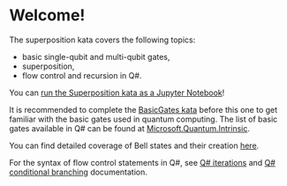 ﻿# Welcome!

The superposition kata covers the following topics:
 - basic single-qubit and multi-qubit gates,
 - superposition,
 - flow control and recursion in Q#.

 You can [run the Superposition kata as a Jupyter Notebook](https://mybinder.org/v2/gh/Microsoft/QuantumKatas/main?urlpath=/notebooks/Superposition%2FSuperposition.ipynb)!

It is recommended to complete the [BasicGates kata](./../BasicGates/) before this one to get familiar with the basic gates used in quantum computing. 
The list of basic gates available in Q# can be found at [Microsoft.Quantum.Intrinsic](https://docs.microsoft.com/qsharp/api/qsharp/microsoft.quantum.intrinsic).

You can find detailed coverage of Bell states and their creation [here](https://blogs.msdn.microsoft.com/uk_faculty_connection/2018/02/06/a-beginners-guide-to-quantum-computing-and-q/).

For the syntax of flow control statements in Q#, see [Q# iterations](https://docs.microsoft.com/azure/quantum/user-guide/language/statements/iterations) and [Q# conditional branching](https://docs.microsoft.com/azure/quantum/user-guide/language/statements/conditionalbranching) documentation.
